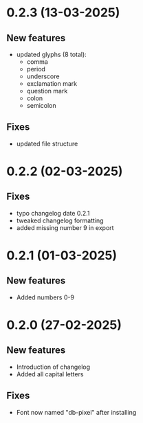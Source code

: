 # 0.2.3 (13-03-2025)

## New features

 - updated glyphs (8 total): 
    - comma
    - period
    - underscore
    - exclamation mark
    - question mark
    - colon
    - semicolon

## Fixes

 - updated file structure


# 0.2.2 (02-03-2025)

## Fixes

 - typo changelog date 0.2.1
 - tweaked changelog formatting
 - added missing number 9 in export

# 0.2.1 (01-03-2025)

## New features

 - Added numbers 0-9 

# 0.2.0 (27-02-2025)

## New features

 - Introduction of changelog
 - Added all capital letters

## Fixes

 - Font now named "db-pixel" after installing
